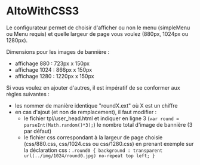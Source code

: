 AltoWithCSS3
============
Le configurateur permet de choisir d'afficher ou non le menu (simpleMenu ou Menu requis) et quelle largeur de page vous voulez (880px, 1024px ou 1280px).

Dimensions pour les images de bannière :
- affichage 880 : 723px x 150px
- affichage 1024 : 866px x 150px
- affichage 1280 : 1220px x 150px

Si vous voulez en ajouter d'autres, il est impératif de se conformer aux règles suivantes :
- les nommer de manière identique "roundX.ext" où X est un chiffre
- en cas d'ajout (et non de remplacement), il faut modifier :
  * le fichier tpl/user_head.html et indiquer en ligne 3 (```var round = parseInt(Math.random()*3);```) le nombre total d'image de bannière (3 par défaut)
  * le fichier css correspondant à la largeur de page choisie (css/880.css, css/1024.css ou css/1280.css) en prenant exemple sur la déclaration css : ```.round0 { background : transparent url(../img/1024/round0.jpg) no-repeat top left; }```
